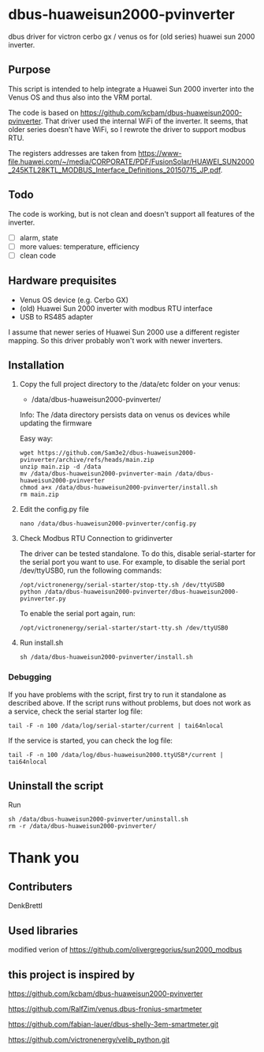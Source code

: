 # dbus-huaweisun2000-pvinverter

dbus driver for victron cerbo gx / venus os for (old series) huawei sun 2000 inverter.

## Purpose

This script is intended to help integrate a Huawei Sun 2000 inverter into the Venus OS and thus also into the VRM portal.

The code is based on https://github.com/kcbam/dbus-huaweisun2000-pvinverter. That driver used the internal WiFi of the inverter. It seems, that older series doesn't have WiFi, so I rewrote the driver to support modbus RTU. 

The registers addresses are taken from https://www-file.huawei.com/~/media/CORPORATE/PDF/FusionSolar/HUAWEI_SUN2000_245KTL28KTL_MODBUS_Interface_Definitions_20150715_JP.pdf.

## Todo

The code is working, but is not clean and doesn't support all features of the inverter.

- [ ] alarm, state
- [ ] more values: temperature, efficiency
- [ ] clean code

## Hardware prequisites

- Venus OS device (e.g. Cerbo GX)
- (old) Huawei Sun 2000 inverter with modbus RTU interface
- USB to RS485 adapter

I assume that newer series of Huawei Sun 2000 use a different register mapping. So this driver probably won't work with newer inverters.

## Installation

1. Copy the full project directory to the /data/etc folder on your venus:

    - /data/dbus-huaweisun2000-pvinverter/

   Info: The /data directory persists data on venus os devices while updating the firmware

   Easy way:
   ```
   wget https://github.com/Sam3e2/dbus-huaweisun2000-pvinverter/archive/refs/heads/main.zip
   unzip main.zip -d /data
   mv /data/dbus-huaweisun2000-pvinverter-main /data/dbus-huaweisun2000-pvinverter
   chmod a+x /data/dbus-huaweisun2000-pvinverter/install.sh
   rm main.zip
   ```


2. Edit the config.py file

   `nano /data/dbus-huaweisun2000-pvinverter/config.py`

3. Check Modbus RTU Connection to gridinverter

   The driver can be tested standalone. To do this, disable serial-starter for the serial port you want to use. For example, to disable the serial port /dev/ttyUSB0, run the following commands:

   ```
   /opt/victronenergy/serial-starter/stop-tty.sh /dev/ttyUSB0
   python /data/dbus-huaweisun2000-pvinverter/dbus-huaweisun2000-pvinverter.py
   ```

   To enable the serial port again, run:

   ```
   /opt/victronenergy/serial-starter/start-tty.sh /dev/ttyUSB0
   ```

4. Run install.sh

   `sh /data/dbus-huaweisun2000-pvinverter/install.sh`

### Debugging

If you have problems with the script, first try to run it standalone as described above. If the script runs without problems, but does not work as a service, check the serial starter log file:

`tail -F -n 100 /data/log/serial-starter/current | tai64nlocal`

If the service is started, you can check the log file:

`tail -F -n 100 /data/log/dbus-huaweisun2000.ttyUSB*/current | tai64nlocal`

## Uninstall the script

Run

```
sh /data/dbus-huaweisun2000-pvinverter/uninstall.sh
rm -r /data/dbus-huaweisun2000-pvinverter/
```

# Thank you
## Contributers

DenkBrettl

## Used libraries

modified verion of https://github.com/olivergregorius/sun2000_modbus

## this project is inspired by

https://github.com/kcbam/dbus-huaweisun2000-pvinverter

https://github.com/RalfZim/venus.dbus-fronius-smartmeter

https://github.com/fabian-lauer/dbus-shelly-3em-smartmeter.git

https://github.com/victronenergy/velib_python.git